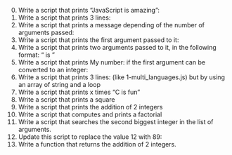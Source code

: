 0. Write a script that prints “JavaScript is amazing”:
1. Write a script that prints 3 lines:
2. Write a script that prints a message depending of the number of arguments passed:
3. Write a script that prints the first argument passed to it:
4. Write a script that prints two arguments passed to it, in the following format: “ is ”
5. Write a script that prints My number: <first argument converted in integer> if the first argument can be converted to an integer:
6. Write a script that prints 3 lines: (like 1-multi_languages.js) but by using an array of string and a loop
7. Write a script that prints x times “C is fun”
8. Write a script that prints a square
9. Write a script that prints the addition of 2 integers
10. Write a script that computes and prints a factorial
11. Write a script that searches the second biggest integer in the list of arguments.
12. Update this script to replace the value 12 with 89:
13. Write a function that returns the addition of 2 integers.
